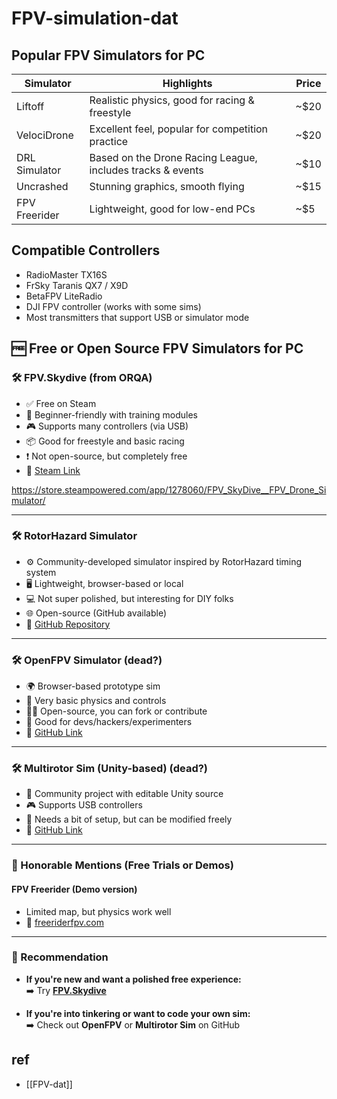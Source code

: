 
# FPV-simulation-dat

## Popular FPV Simulators for PC

| Simulator     | Highlights                                                 | Price |
| ------------- | ---------------------------------------------------------- | ----- |
| Liftoff       | Realistic physics, good for racing & freestyle             | ~$20  |
| VelociDrone   | Excellent feel, popular for competition practice           | ~$20  |
| DRL Simulator | Based on the Drone Racing League, includes tracks & events | ~$10  |
| Uncrashed     | Stunning graphics, smooth flying                           | ~$15  |
| FPV Freerider | Lightweight, good for low-end PCs                          | ~$5   |



## Compatible Controllers

- RadioMaster TX16S
- FrSky Taranis QX7 / X9D
- BetaFPV LiteRadio
- DJI FPV controller (works with some sims)
- Most transmitters that support USB or simulator mode



## 🆓 Free or Open Source FPV Simulators for PC

### 🛠 FPV.Skydive (from ORQA)
- ✅ Free on Steam  
- 🧠 Beginner-friendly with training modules  
- 🎮 Supports many controllers (via USB)  
- 📦 Good for freestyle and basic racing  
- ❗ Not open-source, but completely free  
- 🔗 [Steam Link](https://store.steampowered.com/app/1645840/FPV_Skydive/)

https://store.steampowered.com/app/1278060/FPV_SkyDive__FPV_Drone_Simulator/

---

### 🛠 RotorHazard Simulator
- ⚙️ Community-developed simulator inspired by RotorHazard timing system  
- 🖥 Lightweight, browser-based or local  
- 💻 Not super polished, but interesting for DIY folks  
- 🌐 Open-source (GitHub available)  
- 🔗 [GitHub Repository](https://github.com/RotorHazard)

---

### 🛠 OpenFPV Simulator (dead?)
- 🌍 Browser-based prototype sim  
- 👶 Very basic physics and controls  
- 🧑‍💻 Open-source, you can fork or contribute  
- 🔧 Good for devs/hackers/experimenters  
- 🔗 [GitHub Link](https://github.com/OpenFPV/openfpv-simulator)

---

### 🛠 Multirotor Sim (Unity-based) (dead?)
- 🧪 Community project with editable Unity source  
- 🎮 Supports USB controllers  
- 🔧 Needs a bit of setup, but can be modified freely  
- 🔗 [GitHub Link](https://github.com/ArduPilot/multirotor_sim)

---

### 📌 Honorable Mentions (Free Trials or Demos)

#### **FPV Freerider (Demo version)**
- Limited map, but physics work well  
- 🔗 [freeriderfpv.com](https://fpv-freerider.itch.io/fpv-freerider-recharged-demo)

---

### 🧭 Recommendation

- **If you're new and want a polished free experience:**  
  ➡️ Try **[FPV.Skydive](https://store.steampowered.com/app/1645840/FPV_Skydive/)**

- **If you're into tinkering or want to code your own sim:**  
  ➡️ Check out **OpenFPV** or **Multirotor Sim** on GitHub




## ref 


- [[FPV-dat]]